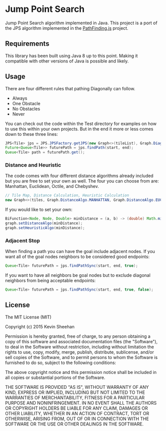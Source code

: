 # Jump Point Search
Jump Point Search algorithm implemented in Java. This project is a port of the JPS algorithm implemented in the [PathFinding.js](https://github.com/qiao/PathFinding.js) project.

## Requirements
This library has been built using Java 8 up to this point. Making it compatible with other versions of Java is possible and likely.

## Usage
There are four different rules that pathing Diagonally can follow.
- Always
- One Obstacle
- No Obstacles
- Never

You can check out the code within the Test directory for examples on how to use this within your own projects. But in the end it more or less comes down to these three lines:
```java
JPS<Tile> jps = JPS.JPSFactory.getJPS(new Graph<>(tileList), Graph.Diagonal.NO_OBSTACLES);
Future<Queue<Tile>> futurePath = jps.findPath(start, end);
Queue<Tile> path = futurePath.get();
```

### Distance and Heuristic
The code comes with four different distance algorithms already included but you are free to set your own as well.
The four you can choose from are: Manhattan, Euclidean, Octile, and Chebyshev.
```java
// Tile Map, Distance Calculation, Heuristic Calculation
new Graph<>(tiles, Graph.DistanceAlgo.MANHATTAN, Graph.DistanceAlgo.EUCLIDEAN);          
```

If you would like to set your own:
```java
BiFunction<Node, Node, Double> minDistance = (a, b) -> (double) Math.min(Math.abs(a.x - b.x), Math.abs(a.y - b.y));
graph.setDistanceAlgo(minDistance);
graph.setHeuristicAlgo(minDistance);
```

### Adjacent Stop
When finding a path you can have the goal include adjacent nodes. If you want all of the goal nodes neighbors to be considered good endpoints:
```java
Queue<Tile> futurePath = jps.findPathSync(start, end, true);
```

If you want to have all neighbors be goal nodes but to exclude diagonal neighbors from being acceptable endpoints:
```java
Queue<Tile> futurePath = jps.findPathSync(start, end, true, false);
```

## License
The MIT License (MIT)

Copyright (c) 2015 Kevin Sheehan

Permission is hereby granted, free of charge, to any person obtaining a copy of this software and associated documentation files (the "Software"), to deal in the Software without restriction, including without limitation the rights to use, copy, modify, merge, publish, distribute, sublicense, and/or sell copies of the Software, and to permit persons to whom the Software is furnished to do so, subject to the following conditions:

The above copyright notice and this permission notice shall be included in all copies or substantial portions of the Software.

THE SOFTWARE IS PROVIDED "AS IS", WITHOUT WARRANTY OF ANY KIND, EXPRESS OR IMPLIED, INCLUDING BUT NOT LIMITED TO THE WARRANTIES OF MERCHANTABILITY, FITNESS FOR A PARTICULAR PURPOSE AND NONINFRINGEMENT. IN NO EVENT SHALL THE AUTHORS OR COPYRIGHT HOLDERS BE LIABLE FOR ANY CLAIM, DAMAGES OR OTHER LIABILITY, WHETHER IN AN ACTION OF CONTRACT, TORT OR OTHERWISE, ARISING FROM, OUT OF OR IN CONNECTION WITH THE SOFTWARE OR THE USE OR OTHER DEALINGS IN THE SOFTWARE. 
